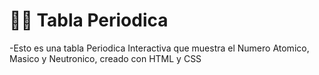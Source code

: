 # 🧪🧪 Tabla Periodica

-Esto es una tabla Periodica Interactiva que muestra el Numero Atomico, Masico y Neutronico, creado con HTML y CSS
